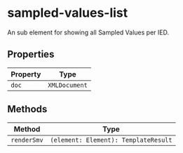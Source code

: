 # sampled-values-list

An sub element for showing all Sampled Values per IED.

## Properties

| Property | Type          |
|----------|---------------|
| `doc`    | `XMLDocument` |

## Methods

| Method      | Type                                 |
|-------------|--------------------------------------|
| `renderSmv` | `(element: Element): TemplateResult` |

